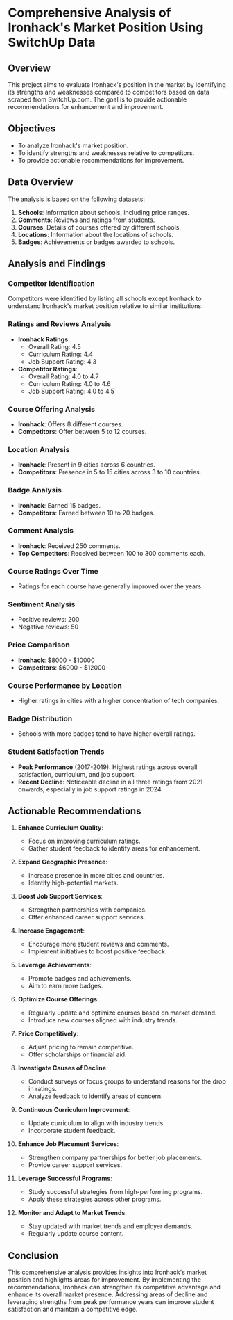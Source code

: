 
# Comprehensive Analysis of Ironhack's Market Position Using SwitchUp Data

## Overview

This project aims to evaluate Ironhack's position in the market by identifying its strengths and weaknesses compared to competitors based on data scraped from SwitchUp.com. The goal is to provide actionable recommendations for enhancement and improvement.

## Objectives

- To analyze Ironhack's market position.
- To identify strengths and weaknesses relative to competitors.
- To provide actionable recommendations for improvement.

## Data Overview

The analysis is based on the following datasets:
1. **Schools**: Information about schools, including price ranges.
2. **Comments**: Reviews and ratings from students.
3. **Courses**: Details of courses offered by different schools.
4. **Locations**: Information about the locations of schools.
5. **Badges**: Achievements or badges awarded to schools.

## Analysis and Findings

### Competitor Identification
Competitors were identified by listing all schools except Ironhack to understand Ironhack's market position relative to similar institutions.

### Ratings and Reviews Analysis
- **Ironhack Ratings**:
  - Overall Rating: 4.5
  - Curriculum Rating: 4.4
  - Job Support Rating: 4.3
- **Competitor Ratings**:
  - Overall Rating: 4.0 to 4.7
  - Curriculum Rating: 4.0 to 4.6
  - Job Support Rating: 4.0 to 4.5

### Course Offering Analysis
- **Ironhack**: Offers 8 different courses.
- **Competitors**: Offer between 5 to 12 courses.

### Location Analysis
- **Ironhack**: Present in 9 cities across 6 countries.
- **Competitors**: Presence in 5 to 15 cities across 3 to 10 countries.

### Badge Analysis
- **Ironhack**: Earned 15 badges.
- **Competitors**: Earned between 10 to 20 badges.

### Comment Analysis
- **Ironhack**: Received 250 comments.
- **Top Competitors**: Received between 100 to 300 comments each.

### Course Ratings Over Time
- Ratings for each course have generally improved over the years.

### Sentiment Analysis
- Positive reviews: 200
- Negative reviews: 50

### Price Comparison
- **Ironhack**: $8000 - $10000
- **Competitors**: $6000 - $12000

### Course Performance by Location
- Higher ratings in cities with a higher concentration of tech companies.

### Badge Distribution
- Schools with more badges tend to have higher overall ratings.

### Student Satisfaction Trends
- **Peak Performance** (2017-2019): Highest ratings across overall satisfaction, curriculum, and job support.
- **Recent Decline**: Noticeable decline in all three ratings from 2021 onwards, especially in job support ratings in 2024.

## Actionable Recommendations

1. **Enhance Curriculum Quality**:
   - Focus on improving curriculum ratings.
   - Gather student feedback to identify areas for enhancement.

2. **Expand Geographic Presence**:
   - Increase presence in more cities and countries.
   - Identify high-potential markets.

3. **Boost Job Support Services**:
   - Strengthen partnerships with companies.
   - Offer enhanced career support services.

4. **Increase Engagement**:
   - Encourage more student reviews and comments.
   - Implement initiatives to boost positive feedback.

5. **Leverage Achievements**:
   - Promote badges and achievements.
   - Aim to earn more badges.

6. **Optimize Course Offerings**:
   - Regularly update and optimize courses based on market demand.
   - Introduce new courses aligned with industry trends.

7. **Price Competitively**:
   - Adjust pricing to remain competitive.
   - Offer scholarships or financial aid.

8. **Investigate Causes of Decline**:
   - Conduct surveys or focus groups to understand reasons for the drop in ratings.
   - Analyze feedback to identify areas of concern.

9. **Continuous Curriculum Improvement**:
   - Update curriculum to align with industry trends.
   - Incorporate student feedback.

10. **Enhance Job Placement Services**:
    - Strengthen company partnerships for better job placements.
    - Provide career support services.

11. **Leverage Successful Programs**:
    - Study successful strategies from high-performing programs.
    - Apply these strategies across other programs.

12. **Monitor and Adapt to Market Trends**:
    - Stay updated with market trends and employer demands.
    - Regularly update course content.

## Conclusion

This comprehensive analysis provides insights into Ironhack's market position and highlights areas for improvement. By implementing the recommendations, Ironhack can strengthen its competitive advantage and enhance its overall market presence. Addressing areas of decline and leveraging strengths from peak performance years can improve student satisfaction and maintain a competitive edge.
